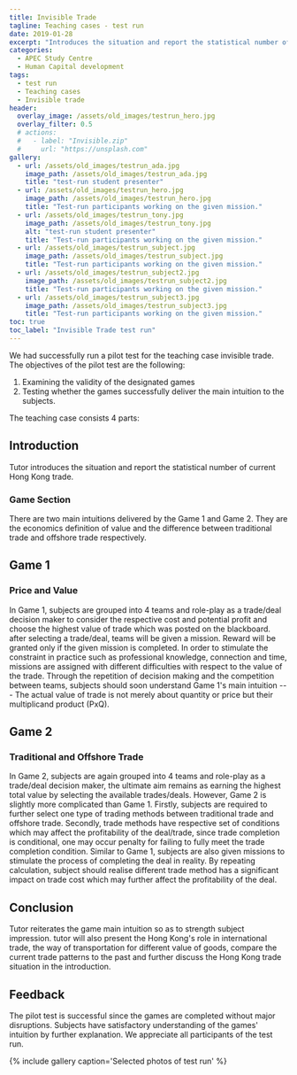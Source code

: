 ```yaml
---
title: Invisible Trade
tagline: Teaching cases - test run
date: 2019-01-28
excerpt: "Introduces the situation and report the statistical number of current Hong Kong trade."
categories:
  - APEC Study Centre
  - Human Capital development
tags:
  - test run
  - Teaching cases
  - Invisible trade
header:
  overlay_image: /assets/old_images/testrun_hero.jpg
  overlay_filter: 0.5
  # actions:
  #   - label: "Invisible.zip"
  #     url: "https://unsplash.com"
gallery:
  - url: /assets/old_images/testrun_ada.jpg
    image_path: /assets/old_images/testrun_ada.jpg
    title: "test-run student presenter"
  - url: /assets/old_images/testrun_hero.jpg
    image_path: /assets/old_images/testrun_hero.jpg
    title: "Test-run participants working on the given mission."
  - url: /assets/old_images/testrun_tony.jpg
    image_path: /assets/old_images/testrun_tony.jpg
    alt: "test-run student presenter"
    title: "Test-run participants working on the given mission."
  - url: /assets/old_images/testrun_subject.jpg
    image_path: /assets/old_images/testrun_subject.jpg
    title: "Test-run participants working on the given mission."
  - url: /assets/old_images/testrun_subject2.jpg
    image_path: /assets/old_images/testrun_subject2.jpg
    title: "Test-run participants working on the given mission."
  - url: /assets/old_images/testrun_subject3.jpg
    image_path: /assets/old_images/testrun_subject3.jpg
    title: "Test-run participants working on the given mission."
toc: true
toc_label: "Invisible Trade test run"
---
```


We had successfully run a pilot test for the teaching case invisible trade. The objectives of the pilot test are the following:

1. Examining the validity of the designated games
2. Testing whether the games successfully deliver the main intuition to the subjects.

The teaching case consists 4 parts:

## Introduction

Tutor introduces the situation and report the statistical number of current Hong Kong trade.

### Game Section

There are two main intuitions delivered by the Game 1 and Game 2. They are the economics definition of value and the difference between traditional trade and offshore trade respectively.

## Game 1

### Price and Value

In Game 1, subjects are grouped into 4 teams and role-play as a trade/deal decision maker to consider the respective cost and potential profit and choose the highest value of trade which was posted on the blackboard. after selecting a trade/deal, teams will be given a mission. Reward will be granted only if the given mission is completed. In order to stimulate the constraint in practice such as professional knowledge, connection and time, missions are assigned with different difficulties with respect to the value of the trade. Through the repetition of decision making and the competition between teams, subjects should soon understand Game 1's main intuition --- The actual value of trade is not merely about quantity or price but their multiplicand product (PxQ).

## Game 2

### Traditional and Offshore Trade

In Game 2, subjects are again grouped into 4 teams and role-play as a trade/deal decision maker, the ultimate aim remains as earning the highest total value by selecting the available trades/deals. However, Game 2 is slightly more complicated than Game 1. Firstly, subjects are required to further select one type of trading methods between traditional trade and offshore trade. Secondly, trade methods have respective set of conditions which may affect the profitability of the deal/trade, since trade completion is conditional, one may occur penalty for failing to fully meet the trade completion condition. Similar to Game 1, subjects are also given missions to stimulate the process of completing the deal in reality. By repeating calculation, subject should realise different trade method has a significant impact on trade cost which may further affect the profitability of the deal.

## Conclusion

Tutor reiterates the game main intuition so as to strength subject impression. tutor will also present the Hong Kong's role in international trade, the way of transportation for different value of goods, compare the current trade patterns to the past and further discuss the Hong Kong trade situation in the introduction.

## Feedback

The pilot test is successful since the games are completed without major disruptions. Subjects have satisfactory understanding of the games' intuition by further explanation. We appreciate all participants of the test run.

{% include gallery caption='Selected photos of test run' %}
